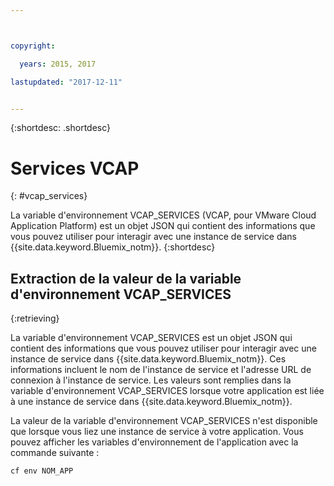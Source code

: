 ```yaml
---



copyright:

  years: 2015, 2017

lastupdated: "2017-12-11"


---
```


{:shortdesc: .shortdesc}

# Services VCAP
{: #vcap_services}


La variable d'environnement VCAP_SERVICES (VCAP, pour VMware Cloud Application Platform) est un objet JSON qui contient des informations que vous pouvez utiliser pour interagir avec une instance de service dans {{site.data.keyword.Bluemix_notm}}.
{:shortdesc}


## Extraction de la valeur de la variable d'environnement VCAP_SERVICES
{:retrieving}

La variable d'environnement VCAP_SERVICES est un objet JSON qui contient des informations que vous pouvez utiliser pour interagir avec une
instance de service dans {{site.data.keyword.Bluemix_notm}}. Ces informations incluent le nom de l'instance de service et l'adresse URL de connexion à l'instance de service. Les valeurs sont remplies dans la variable d'environnement VCAP_SERVICES lorsque votre application est liée à une instance de service dans
{{site.data.keyword.Bluemix_notm}}.

La valeur de la variable d'environnement VCAP_SERVICES n'est disponible que lorsque vous liez une instance de service à votre application. Vous pouvez afficher les variables d'environnement de l'application avec la commande suivante :
```
cf env NOM_APP
```
